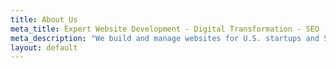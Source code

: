 ```yaml
---
title: About Us
meta_title: Expert Website Development - Digital Transformation - SEO | RDS
meta_description: "We build and manage websites for U.S. startups and SMBs so they can focus on what matters: running their business. Leave the tech hassle to us. Learn more."
layout: default
---
```


